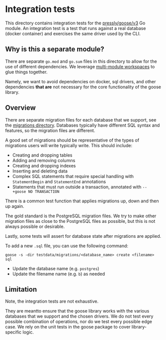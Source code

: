 # Integration tests

This directory contains integration tests for the [pressly/goose/v3][goose_module] Go module. An
integration test is a test that runs against a real database (docker container) and exercises the
same driver used by the CLI.

## Why is this a separate module?

There are separate `go.mod` and `go.sum` files in this directory to allow for the use of different
dependencies. We leverage [multi-module workspaces](https://go.dev/doc/tutorial/workspaces) to glue
things together.

Namely, we want to avoid dependencies on docker, sql drivers, and other dependencies **that are**
not necessary for the core functionality of the goose library.

## Overview

There are separate migration files for each database that we support, see the [migrations
directory][migrations_dir]. Databases typically have different SQL syntax and features, so the
migration files are different.

A good set of migrations should be representative of the types of migrations users will write
typically write. This should include:

- Creating and dropping tables
- Adding and removing columns
- Creating and dropping indexes
- Inserting and deleting data
- Complex SQL statements that require special handling with `StatementBegin` and `StatementEnd`
  annotations
- Statements that must run outside a transaction, annotated with `-- +goose NO TRANSACTION`

There is a common test function that applies migrations up, down and then up again.

The gold standard is the PostgreSQL migration files. We try to make other migration files as close
to the PostgreSQL files as possible, but this is not always possible or desirable.

Lastly, some tests will assert for database state after migrations are applied.

To add a new `.sql` file, you can use the following command:

```
goose -s -dir testdata/migrations/<database_name> create <filename> sql
```

- Update the database name (e.g. `postgres`)
- Update the filename name (e.g. `b`) as needed

## Limitation

Note, the integration tests are not exhaustive.

They are meantto ensure that the goose library works with the various databases that we support and
the chosen drivers. We do not test every possible combination of operations, nor do we test every
possible edge case. We rely on the unit tests in the goose package to cover library-specific logic.

[goose_module]: https://pkg.go.dev/github.com/TheAmirhosssein/goose/v3
[migrations_dir]: ./testdata/migrations
